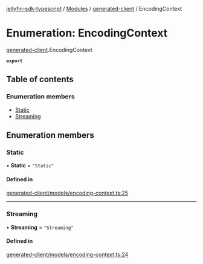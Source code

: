 [jellyfin-sdk-typescript](../README.md) / [Modules](../modules.md) / [generated-client](../modules/generated_client.md) / EncodingContext

# Enumeration: EncodingContext

[generated-client](../modules/generated_client.md).EncodingContext

**`export`**

## Table of contents

### Enumeration members

- [Static](generated_client.EncodingContext.md#static)
- [Streaming](generated_client.EncodingContext.md#streaming)

## Enumeration members

### Static

• **Static** = `"Static"`

#### Defined in

[generated-client/models/encoding-context.ts:25](https://github.com/thornbill/jellyfin-sdk-typescript/blob/7534c86/src/generated-client/models/encoding-context.ts#L25)

___

### Streaming

• **Streaming** = `"Streaming"`

#### Defined in

[generated-client/models/encoding-context.ts:24](https://github.com/thornbill/jellyfin-sdk-typescript/blob/7534c86/src/generated-client/models/encoding-context.ts#L24)
